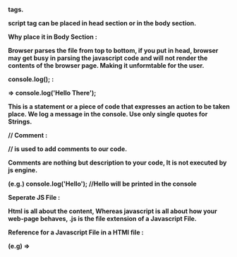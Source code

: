 **<script> Tag**: 
  
To write Javascript code in HTML file, We need to use the the <script> </script> tags.
  
script tag can be placed in head section or in the body section.
  
**Why place it in Body Section** :
  
Browser parses the file from top to bottom, if you put in head, browser may get busy in parsing the javascript code and will not render the contents of the browser page.
Making it unformtable for the user.


**console.log();** :
  
=> console.log('Hello There');
  
This is a statement or a piece of code that expresses an action to be taken place. 
We log a message in the console. Use only single quotes for Strings.

  

**// Comment** :
  
// is used to add comments to our code.
  
Comments are nothing but description to your code, It is not executed by js engine.
  
(e.g.) console.log('Hello');   //Hello will be printed in the console

  

**Seperate JS File** :
  
Html is all about the content, Whereas javascript is all about how your web-page behaves, .js is the file extension of a Javascript File.
  
Reference for a Javascript File in a HTMl file : 
  
<script src="filename"></script>
  
(e.g) => <script src = "index.js"></script>




